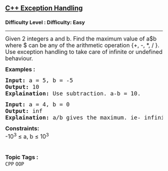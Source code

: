 <h2><a href="https://www.geeksforgeeks.org/problems/c-exception-handling3103/1?page=1&category=OOP&sortBy=submissions">C++ Exception Handling</a></h2><h3>Difficulty Level : Difficulty: Easy</h3><hr><div class="problems_problem_content__Xm_eO"><p><span style="font-size: 18px;">Given 2 integers a and b. Find the maximum value of a$b where $ can be any of the arithmetic operation {+, -, *, / }. Use exception handling to take care of infinite or undefined behaviour.</span></p>
<p><strong><span style="font-size: 18px;">Examples :</span></strong></p>
<pre><span style="font-size: 18px;"><strong>Input:</strong> a = 5, b = -5
<strong>Output:</strong> 10
<strong>Explaination: </strong>Use subtraction. a-b = 10.</span></pre>
<pre><span style="font-size: 18px;"><strong>Input:</strong> a = 4, b = 0
<strong>Output:</strong> inf
<strong>Explaination:</strong> a/b gives the maximum. ie- infinity. </span></pre>
<p><span style="font-size: 18px;"><strong>Constraints:</strong><br>-10<sup>3</sup> ≤ a, b ≤ 10<sup>3</sup></span></p></div><br><p><span style=font-size:18px><strong>Topic Tags : </strong><br><code>CPP</code>&nbsp;<code>OOP</code>&nbsp;